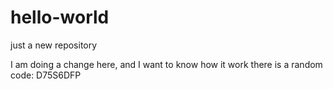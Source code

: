 # hello-world
just a new repository

I am doing a change here, and I want to know how it work 
there is a random code: D75S6DFP
